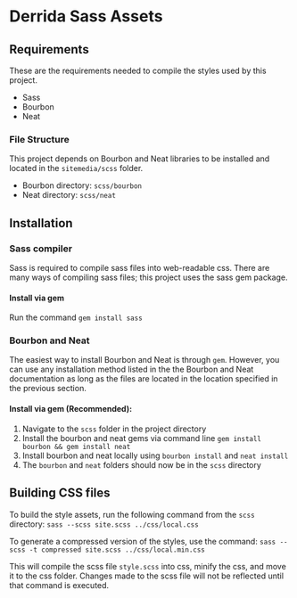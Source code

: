 # Derrida Sass Assets

## Requirements
These are the requirements needed to compile the styles used by this project.
* Sass
* Bourbon
* Neat

### File Structure
This project depends on Bourbon and Neat libraries to be installed and located in the `sitemedia/scss` folder.
* Bourbon directory: `scss/bourbon`
* Neat directory: `scss/neat`

## Installation

### Sass compiler
Sass is required to compile sass files into web-readable css. There are many ways of compiling sass files; this project uses the sass gem package.

#### Install via gem
Run the command `gem install sass`

### Bourbon and Neat
The easiest way to install Bourbon and Neat is through `gem`. However, you can use any installation method listed in the the Bourbon and Neat documentation as long as the files are located in the location specified in the previous section.

#### Install via gem (Recommended):
1. Navigate to the `scss` folder in the project directory
2. Install the bourbon and neat gems via command line `gem install bourbon && gem install neat`
3. Install bourbon and neat locally using `bourbon install` and `neat install`
4. The `bourbon` and `neat` folders should now be in the `scss` directory

## Building CSS files
To build the style assets, run the following command from the `scss` directory:
`sass --scss site.scss ../css/local.css`

To generate a compressed version of the styles, use the command:
`sass --scss -t compressed site.scss ../css/local.min.css`

This will compile the scss file `style.scss` into css, minify the css, and move it to the css folder. Changes made to the scss file will not be reflected until that command is executed.
